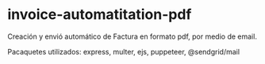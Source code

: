 # invoice-automatitation-pdf
Creación y envió automático de Factura en formato pdf, por medio de email.

Pacaquetes utilizados: express, multer, ejs, puppeteer, @sendgrid/mail
